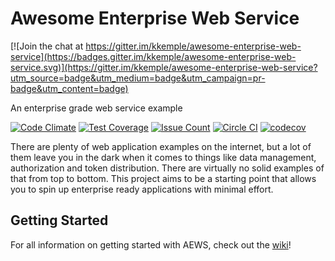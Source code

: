 # Awesome Enterprise Web Service

[![Join the chat at https://gitter.im/kkemple/awesome-enterprise-web-service](https://badges.gitter.im/kkemple/awesome-enterprise-web-service.svg)](https://gitter.im/kkemple/awesome-enterprise-web-service?utm_source=badge&utm_medium=badge&utm_campaign=pr-badge&utm_content=badge)

An enterprise grade web service example

[![Code Climate](https://codeclimate.com/github/kkemple/awesome-enterprise-web-service/badges/gpa.svg)](https://codeclimate.com/github/kkemple/awesome-enterprise-web-service)
[![Test Coverage](https://codeclimate.com/github/kkemple/awesome-enterprise-web-service/badges/coverage.svg)](https://codeclimate.com/github/kkemple/awesome-enterprise-web-service/coverage)
[![Issue Count](https://codeclimate.com/github/kkemple/awesome-enterprise-web-service/badges/issue_count.svg)](https://codeclimate.com/github/kkemple/awesome-enterprise-web-service)
[![Circle CI](https://circleci.com/gh/kkemple/awesome-enterprise-web-service.svg?style=svg)](https://circleci.com/gh/kkemple/awesome-enterprise-web-service)
[![codecov](https://codecov.io/gh/kkemple/awesome-enterprise-web-service/branch/master/graph/badge.svg)](https://codecov.io/gh/kkemple/awesome-enterprise-web-service)

There are plenty of web application examples on the internet, but a lot of them leave you in the dark when it comes to things like data management, authorization and token distribution. There are virtually no solid examples of that from top to bottom. This project aims to be a starting point that allows you to spin up enterprise ready applications with minimal effort.

## Getting Started

For all information on getting started with AEWS, check out the [wiki](https://github.com/kkemple/awesome-enterprise-web-service/wiki)!
